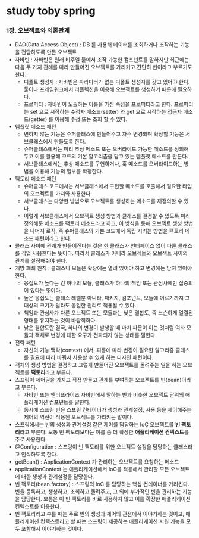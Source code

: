 # study toby spring


### 1장. 오브젝트와 의존관계

- DAO(Data Access Object) : DB 를 사용해 데이터를 조회하거나 조작하는 기능을 전담하도록 만든 오브젝트 
- 자바빈 : 자바빈은 원래 비주얼 툴에서 조작 가능한 컴포넌트를 말하지만 최근에는 다음 두 가지 관례를 따라 만들어진 오브젝트를 가리키고 간단히 빈이라고 부르기도 한다. 
    - 디폴트 생성자 : 자바빈은 파라미터가 없는 디폴트 생성자를 갖고 있어야 한다. 툴이나 프레임워크에서 리플렉션을 이용해 오브젝트를 생성하기 때문에 필요하다. 
    - 프로퍼티 : 자바빈이 노출하는 이름을 가진 속성을 프로퍼티라고 한다. 프로퍼티는 set 으로 시작하는 수정자 메소드(setter) 와 get 으로 시작하는 접근자 메소드(getter) 를 이용해 수정 또는 조회 할 수 있다.
- 템플릿 메소드 패턴 
    - 변하지 않는 기능은 슈퍼클래스에 만들어주고 자주 변경되며 확장할 기능은 서브클래스에서 만들도록 한다.
    - 슈퍼클래스에서는 미리 추상 메소드 또는 오버라이드 가능한 메소드를 정의해두고 이를 활용해 코드의 기본 알고리즘을 담고 있는 템플릿 메소드를 만든다. 
    - 서브클래스에서는 추상 메소드를 구현하거나, 훅 메소드를 오버라이드하는 방법을 이용해 기능의 일부를 확장한다. 
- 팩토리 메소드 패턴 
    - 슈퍼클래스 코드에서는 서브클래스에서 구현할 메소드를 호출해서 필요한 타입의 오브젝트를 가져와 사용한다. 
    - 서브클래스는 다양한 방법으로 오브젝트를 생성하는 메소드를 재정의할 수 있다. 
    - 이렇게 서브클래스에서 오브젝트 생성 방법과 클래스를 결정할 수 있도록 미리 정의해둔 메소드를 팩토리 메소드라고 하고, 이 방식을 통해 오브젝트 생성 방법을 나머지 로직, 즉 슈퍼클래스의 기본 코드에서 독립
    시키는 방법을 팩토리 메소드 패턴이라고 한다.
- 클래스 사이에 관계가 만들어진다는 것은 한 클래스가 인터페이스 없이 다른 클래스를 직업 사용한다는 뜻이다. 따라서 클래스가 아니라 오브젝트와 오브젝트 사이의 관계를 설정해줘야 한다. 
- 개방 폐쇄 원칙 : 클래스나 모듈은 확장에는 열려 있어야 하고 변경에는 닫혀 있어야 한다. 
    - 응집도가 높다는 건 하나의 모듈, 클래스가 하나의 책임 또는 관심사에만 집중되어 있다는 뜻이다.
    - 높은 응집도는 클래스 레벨뿐 아니라, 패키지, 컴포넌트, 모듈에 이르기까지 그 대상의 크기가 달라도 동일한 원리로 적용될 수 있다. 
    - 책임과 관심사가 다른 오브젝트 또는 모듈과는 낮은 결합도, 즉 느슨하게 열결된 형태를 유지하는 것이 바람직하다. 
    - 낮은 결합도란 결국, 하나의 변경이 발생할 때 마치 파문이 이는 것처럼 여타 모듈과 객체로 변경에 대한 요구가 전파되지 않는 상태를 말한다. 
- 전략 패턴 
    - 자신의 기능 맥락(context) 에서, 피룡에 따라 변경이 필요한 알고리즘 클래스를 필요에 따라 바꿔서 사용할 수 있게 하는 디자인 패턴이다. 
- 객체의 생성 방법을 결정하고 그렇게 만들어진 오브젝트를 돌려주는 일을 하는 오브젝트를 **팩토리**라고 부른다. 
- 스프링이 제어권을 가지고 직접 만들고 관계를 부여하는 오브젝트를 빈(bean)이라고 부른다.
    - 자바빈 또는 엔터프라이즈 자바빈에서 말하는 빈과 비슷한 오브젝트 단위의 애플리케이션 컴포넌트를 말한다.
    - 동시에 스프링 빈은 스프링 컨테이너가 생성과 관계설정, 사용 등을 제어해주는 제어의 역전이 적용된 오브젝트를 가리키는 말이다. 
- 스프링에서는 빈의 생성과 관계설정 같은 제어를 담당하는 IoC 오브젝트를 **빈 팩토리**라고 부른다. 보통 빈 팩토리보다는 이를 좀 더 확장한 **애플리케이션 컨텍스트**를 주로 사용한다.
- @Configuration : 스프링이 빈 팩토리를 위한 오브젝트 설정을 담당하는 클래스라고 인식하도록 한다. 
- getBean() : ApplicationContext 가 관리하는 오브젝트를 요청하는 메소드 
- applicationContext 는 애플리케이션에서 IoC를 적용해서 관리할 모든 오브젝트에 대한 생성과 관계설정을 담당한다.
- 빈 팩토리(bean factory) : 스프링의 IoC 를 담당하는 핵심 컨테이너를 가리킨다. 빈을 등록하고, 생성하고, 조회하고 돌려주고, 그 외에 부가적인 빈을  관리하는 기능을 담당한다.  보통은
이 빈 팩토리를 바로 사용하지 않고 이를 확장한 애플리케이션 컨텍스트를 이용한다. 
- 빈 팩토리라고 부를 때는 주로 빈의 생성과 제어의 관점에서 이야기하는 것이고, 애플리케이션 컨텍스트라고 할 때는 스프링이 제공하는 애플리케이션 지원 기능을 모두 포함해서 이야기하는 것이다.
